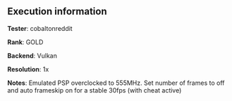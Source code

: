 ## Execution information


**Tester**: cobaltonreddit

**Rank**: GOLD

**Backend**: Vulkan

**Resolution**: 1x

**Notes**: Emulated PSP overclocked to 555MHz. Set number of frames to off and auto frameskip on for a stable 30fps (with cheat active)
